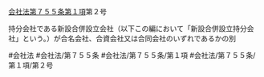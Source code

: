 [会社法第７５５条第１項](会社法＿＿＿＿第７５５条第１項)第２号

持分会社である新設合併設立会社（以下この編において「新設合併設立持分会社」という。）が合名会社、合資会社又は合同会社のいずれであるかの別


#会社法
#会社法/第７５５条
#会社法/第７５５条/第１項
#会社法/第７５５条/第１項/第２号

